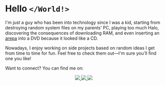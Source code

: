 <h1> Hello <code>&lt;/World!&gt;</code> </h1>

I'm just a guy who has been into technology since I was a kid, starting from destroying random system files on my parents' PC, playing too much Halo, discovering the consequences of downloading RAM, and even inserting an [arepa](https://en.wikipedia.org/wiki/Arepa) into a DVD because it looked like a CD.

Nowadays, I enjoy working on side projects based on random ideas I get from time to time for fun. Feel free to check them out—I'm sure you'll find one you like!

Want to connect? You can find me on:
<p align="center">
    <a href="https://jeangiraldoo.github.io">
        <img src="https://img.shields.io/badge/Personal_website-%239B6FD1?style=for-the-badge">
    </a>
    <a href="https://www.linkedin.com/in/jeanngiraldo/">
        <img src="https://img.shields.io/badge/Linkedin-%234C8DAD?style=for-the-badge&logo=linkedin">
    </a>
    <a href="https://lichess.org/@/Bloxus">
        <img src="https://img.shields.io/badge/Lichess%EF%BC%BC(%EF%BC%BE%E2%96%BD%EF%BC%BE)%EF%BC%8F-%238A8D93?style=for-the-badge&logo=lichess">
    </a>
</p>

